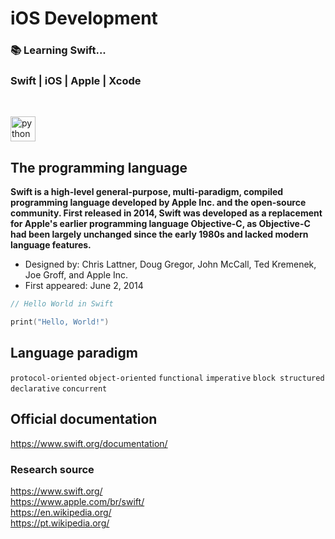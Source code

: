 # iOS Development
### :books: Learning Swift...
### Swift | iOS | Apple | Xcode
<br>

 <p align="left">
  <img src="https://cdn.jsdelivr.net/gh/devicons/devicon/icons/swift/swift-original.svg" alt="python" width="40" height="40"/>
</p>

## The programming language

**Swift is a high-level general-purpose, multi-paradigm, compiled programming language developed by Apple Inc. and the open-source community. First released in 2014, Swift was developed as a replacement for Apple's earlier programming language Objective-C, as Objective-C had been largely unchanged since the early 1980s and lacked modern language features.**

- Designed by:	Chris Lattner, Doug Gregor, John McCall, Ted Kremenek, Joe Groff, and Apple Inc.
- First appeared: June 2, 2014

```swift
// Hello World in Swift

print("Hello, World!") 
```

## Language paradigm
`protocol-oriented` `object-oriented` `functional` `imperative` `block structured` `declarative` `concurrent`

## Official documentation
https://www.swift.org/documentation/

### Research source 
https://www.swift.org/ <br>
https://www.apple.com/br/swift/ <br>
https://en.wikipedia.org/ <br>
https://pt.wikipedia.org/ 
